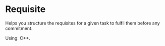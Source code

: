 # Requisite

Helps you structure the requisites for a given task to fulfil them before any commitment.

Using: C++.
